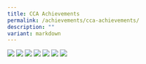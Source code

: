 ```yaml
---
title: CCA Achievements
permalink: /achievements/cca-achievements/
description: ""
variant: markdown
---
```

![](/images/Achievements/CCA/2024_CCA_Achievements_01.jpg)
![](/images/Achievements/CCA/2024_CCA_Achievements_02.jpg)
![](/images/Achievements/CCA/2024_CCA_Achievements_03.jpg)
![](/images/Achievements/CCA/2024_CCA_Achievements_04.jpg)
![](/images/Achievements/CCA/2024_CCA_Achievements_05.jpg)
![](/images/Achievements/CCA/2024_CCA_Achievements_06.jpg)
![](/images/Achievements/CCA/2024_CCA_Achievements_07.jpg)